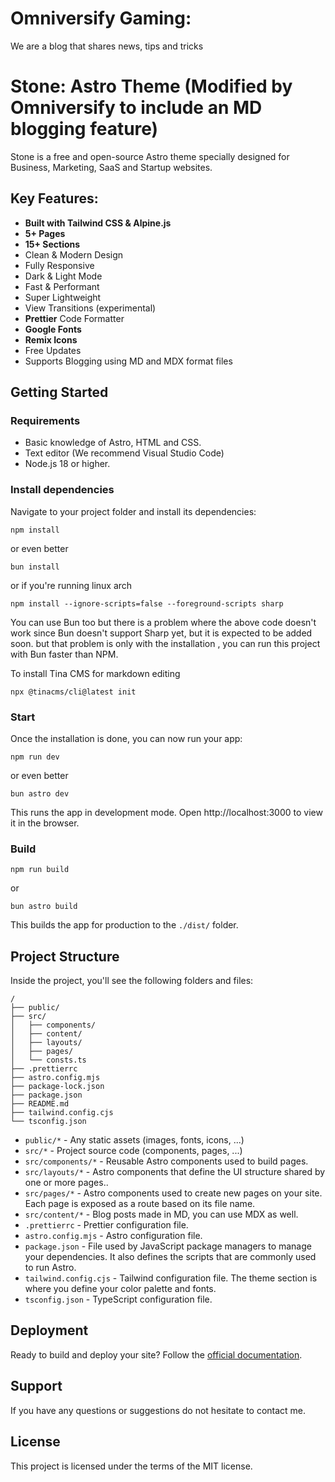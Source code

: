 # Omniversify Gaming:

We are a blog that shares news, tips and tricks

# Stone: Astro Theme (Modified by Omniversify to include an MD blogging feature)

Stone is a free and open-source Astro theme specially designed for Business, Marketing, SaaS and Startup websites.

## Key Features:

- **Built with Tailwind CSS & Alpine.js**
- **5+ Pages**
- **15+ Sections**
- Clean & Modern Design
- Fully Responsive
- Dark & Light Mode
- Fast & Performant
- Super Lightweight
- View Transitions (experimental)
- **Prettier** Code Formatter
- **Google Fonts**
- **Remix Icons**
- Free Updates
- Supports Blogging using MD and MDX format files

## Getting Started

### Requirements

- Basic knowledge of Astro, HTML and CSS.
- Text editor (We recommend Visual Studio Code)
- Node.js 18 or higher.

### Install dependencies

Navigate to your project folder and install its dependencies:

```
npm install
```
or even better
```
bun install
```
or if you're running linux arch
```
npm install --ignore-scripts=false --foreground-scripts sharp
```
You can use Bun too but there is a problem where the above code doesn't work since Bun doesn't support Sharp yet, but it is expected to be added soon.
but that problem is only with the installation , you can run this project with Bun faster than NPM.

To install Tina CMS for markdown editing
```
npx @tinacms/cli@latest init
```

### Start

Once the installation is done, you can now run your app:

```
npm run dev
```
or even better
```
bun astro dev
```

This runs the app in development mode. Open http://localhost:3000 to view it in the browser.

### Build

```
npm run build
```
or 
```
bun astro build
```

This builds the app for production to the `./dist/` folder.

## Project Structure

Inside the project, you'll see the following folders and files:

```
/
├── public/
├── src/
│   ├── components/
│   ├── content/
│   ├── layouts/
│   ├── pages/
│   └── consts.ts
├── .prettierrc
├── astro.config.mjs
├── package-lock.json
├── package.json
├── README.md
├── tailwind.config.cjs
└── tsconfig.json
```

- `public/*` - Any static assets (images, fonts, icons, ...)
- `src/*` - Project source code (components, pages, ...)
- `src/components/*` - Reusable Astro components used to build pages.
- `src/layouts/*` - Astro components that define the UI structure shared by one or more pages..
- `src/pages/*` - Astro components used to create new pages on your site. Each page is exposed as a route based on its file name.
- `src/content/*` - Blog posts made in MD, you can use MDX as well.
- `.prettierrc` - Prettier configuration file.
- `astro.config.mjs` - Astro configuration file.
- `package.json` - File used by JavaScript package managers to manage your dependencies. It also defines the scripts that are commonly used to run Astro.
- `tailwind.config.cjs` - Tailwind configuration file. The theme section is where you define your color palette and fonts.
- `tsconfig.json` - TypeScript configuration file.

## Deployment

Ready to build and deploy your site? Follow the [official documentation](https://docs.astro.build/en/guides/deploy/).

## Support

If you have any questions or suggestions do not hesitate to contact me.

## License

This project is licensed under the terms of the MIT license.
